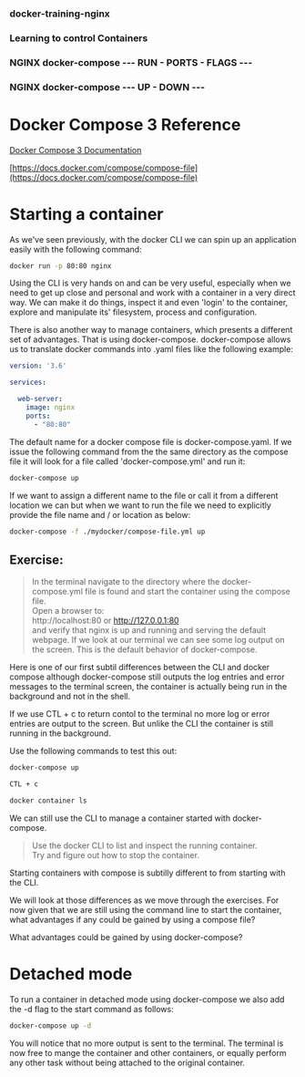 ### docker-training-nginx
### Learning to control Containers
### NGINX docker-compose --- RUN - PORTS - FLAGS ---
### NGINX docker-compose --- UP - DOWN ---

# Docker Compose 3 Reference

[Docker Compose 3 Documentation](https://docs.docker.com/compose/compose-file)

[https://docs.docker.com/compose/compose-file](https://docs.docker.com/compose/compose-file)

# Starting a container
As we've seen previously, with the docker CLI we can spin up an application easily with the following command:

```bash
docker run -p 80:80 nginx
```

Using the CLI is very hands on and can be very useful, especially when we need to get up close and personal and work with a container in a very direct way. We can make it do things, inspect it and even 'login' to the container, explore and manipulate its' filesystem, process and configuration.

There is also another way to manage containers, which presents a different set of advantages. That is using docker-compose. docker-compose allows us to translate docker commands into .yaml files like the following example:

```yaml
version: '3.6'

services:

  web-server:
    image: nginx
    ports:
      - "80:80"
```

The default name for a docker compose file is docker-compose.yaml. If we issue the following command from the the same directory as the compose file it will look for a file called 'docker-compose.yml' and run it:

```bash
docker-compose up
```
If we want to assign a different name to the file or call it from a different location we can but when we want to run the file we need to explicitly provide the file name and / or location as below:

```bash
docker-compose -f ./mydocker/compose-file.yml up
```

## Exercise:

> In the terminal navigate to the directory where the docker-compose.yml file is found and start the container using the compose file. \
Open a browser to: \
http://localhost:80 or http://127.0.0.1:80 \
and verify that nginx is up and running and serving the default webpage. If we look at our terminal we can see some log output on the screen. This is the default behavior of docker-compose.

Here is one of our first subtil differences between the CLI and docker compose although docker-compose still outputs the log entries and error messages to the terminal screen, the container is actually being run in the background and not in the shell.

If we use CTL + c to return contol to the terminal no more log or error entries are output to the screen. But unlike the CLI the container is still running in the background.

Use the following commands to test this out:

```bash
docker-compose up

CTL + c

docker container ls
```

We can still use the CLI to manage a container started with docker-compose.

> Use the docker CLI to list and inspect the running container. \
Try and figure out how to stop the container.

Starting containers with compose is subtilly different to from starting with the CLI. 

We will look at those differences as we move through the exercises. For now given that we are still using the command line to start the container, what advantages if any could be gained by using a compose file?

What advantages could be gained by using docker-compose?

# Detached mode

To run a container in detached mode using docker-compose we also add the -d flag to the start command as follows:

```bash
docker-compose up -d
```

You will notice that no more output is sent to the terminal. The terminal is now free to mange the container and other containers, or equally perform any other task without being attached to the original container.
